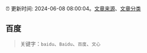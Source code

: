 :alarm_clock: 更新时间: 2024-06-08 08:00:04。[文章来源](/README.md)、[文章分类](/TAGS.md)

## 百度


> 关键字：`baidu`、`Baidu`、`百度`、`文心`



